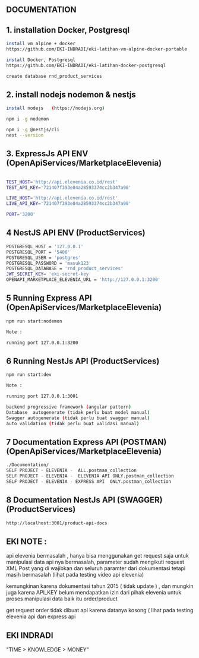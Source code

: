 ##  DOCUMENTATION

## 1. installation Docker, Postgresql
```bash
install vm alpine + docker
https://github.com/EKI-INDRADI/eki-latihan-vm-alpine-docker-portable

install Docker, Postgresql
https://github.com/EKI-INDRADI/eki-latihan-docker-postgresql

create database rnd_product_services
```

## 2. install nodejs nodemon & nestjs

```bash
install nodejs   (https://nodejs.org)

npm i -g nodemon

npm i -g @nestjs/cli
nest --version
```


## 3. ExpressJs API ENV (OpenApiServices/MarketplaceElevenia)

```bash

TEST_HOST='http://api.elevenia.co.id/rest'
TEST_API_KEY='721407f393e84a28593374cc2b347a98'

LIVE_HOST='http://api.elevenia.co.id/rest'
LIVE_API_KEY='721407f393e84a28593374cc2b347a98'

PORT='3200'
```

## 4 NestJS API ENV (ProductServices)

```bash
POSTGRESQL_HOST = '127.0.0.1'
POSTGRESQL_PORT = '5400'
POSTGRESQL_USER = 'postgres'
POSTGRESQL_PASSWORD = 'masuk123'
POSTGRESQL_DATABASE = 'rnd_product_services'
JWT_SECRET_KEY= 'eki-secret-key'
OPENAPI_MARKETPLACE_ELEVENIA_URL = 'http://127.0.0.1:3200'
```

## 5 Running Express API (OpenApiServices/MarketplaceElevenia)

```bash
npm run start:nodemon

Note : 

running port 127.0.0.1:3200
```

## 6 Running NestJs API (ProductServices)

```bash
npm run start:dev

Note : 

running port 127.0.0.1:3001

backend progressive framework (angular pattern)
Database  autogenerate (tidak perlu buat model manual)
Swagger autogenerate (tidak perlu buat swagger manual)
auto validation (tidak perlu buat validasi manual)
```

## 7 Documentation Express API (POSTMAN) (OpenApiServices/MarketplaceElevenia)

```bash
./Documentation/
SELF PROJECT - ELEVENIA -  ALL.postman_collection
SELF PROJECT - ELEVENIA -  ELEVENIA API ONLY.postman_collection
SELF PROJECT - ELEVENIA - EXPRESS API  ONLY.postman_collection
```

## 8 Documentation NestJs API (SWAGGER) (ProductServices)

```bash
http://localhost:3001/product-api-docs
```

## EKI NOTE :

api elevenia bermasalah , hanya bisa menggunakan get request saja
untuk manipulasi data api nya bermasalah, parameter sudah mengikuti request XML Post yang di wajibkan dan seluruh paramter
dari dokumentasi tetapi masih bermasalah (lihat pada testing video api elevenia)

kemungkinan karena dokumentasi tahun 2015 ( tidak update ) , dan mungkin juga karena API_KEY
belum mendapatkan izin dari pihak elevenia untuk proses manipulasi data baik itu order/product

get request order tidak dibuat api karena datanya kosong ( lihat pada testing elevenia api dan express api


## EKI INDRADI

"TIME > KNOWLEDGE > MONEY"